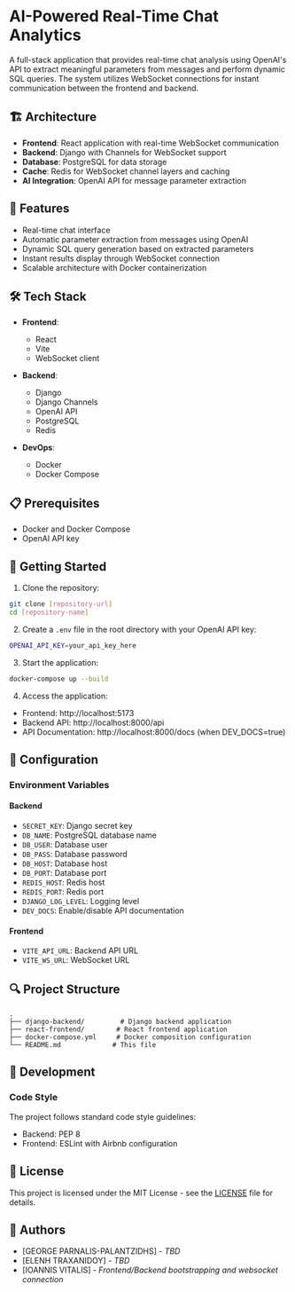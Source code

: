 # AI-Powered Real-Time Chat Analytics

A full-stack application that provides real-time chat analysis using OpenAI's API to extract meaningful parameters from messages and perform dynamic SQL queries. The system utilizes WebSocket connections for instant communication between the frontend and backend.

## 🏗️ Architecture

- **Frontend**: React application with real-time WebSocket communication
- **Backend**: Django with Channels for WebSocket support
- **Database**: PostgreSQL for data storage
- **Cache**: Redis for WebSocket channel layers and caching
- **AI Integration**: OpenAI API for message parameter extraction

## 🚀 Features

- Real-time chat interface
- Automatic parameter extraction from messages using OpenAI
- Dynamic SQL query generation based on extracted parameters
- Instant results display through WebSocket connection
- Scalable architecture with Docker containerization

## 🛠️ Tech Stack

- **Frontend**:
  - React
  - Vite
  - WebSocket client
  
- **Backend**:
  - Django
  - Django Channels
  - OpenAI API
  - PostgreSQL
  - Redis
  
- **DevOps**:
  - Docker
  - Docker Compose

## 📋 Prerequisites

- Docker and Docker Compose
- OpenAI API key

## 🚦 Getting Started

1. Clone the repository:
```bash
git clone [repository-url]
cd [repository-name]
```

2. Create a `.env` file in the root directory with your OpenAI API key:
```bash
OPENAI_API_KEY=your_api_key_here
```

3. Start the application:
```bash
docker-compose up --build
```

4. Access the application:
- Frontend: http://localhost:5173
- Backend API: http://localhost:8000/api
- API Documentation: http://localhost:8000/docs (when DEV_DOCS=true)

## 🔧 Configuration

### Environment Variables

#### Backend
- `SECRET_KEY`: Django secret key
- `DB_NAME`: PostgreSQL database name
- `DB_USER`: Database user
- `DB_PASS`: Database password
- `DB_HOST`: Database host
- `DB_PORT`: Database port
- `REDIS_HOST`: Redis host
- `REDIS_PORT`: Redis port
- `DJANGO_LOG_LEVEL`: Logging level
- `DEV_DOCS`: Enable/disable API documentation

#### Frontend
- `VITE_API_URL`: Backend API URL
- `VITE_WS_URL`: WebSocket URL

## 🔍 Project Structure

```
.
├── django-backend/         # Django backend application
├── react-frontend/        # React frontend application
├── docker-compose.yml     # Docker composition configuration
└── README.md             # This file
```

## 📝 Development

### Code Style
The project follows standard code style guidelines:
- Backend: PEP 8
- Frontend: ESLint with Airbnb configuration

## 📄 License

This project is licensed under the MIT License - see the [LICENSE](LICENSE) file for details.

## 👥 Authors

- [GEORGE PARNALIS-PALANTZIDHS] - *TBD*
- [ELENH TRAXANIDOY] - *TBD*
- [IOANNIS VITALIS] - *Frontend/Backend bootstrapping and websocket connection*
